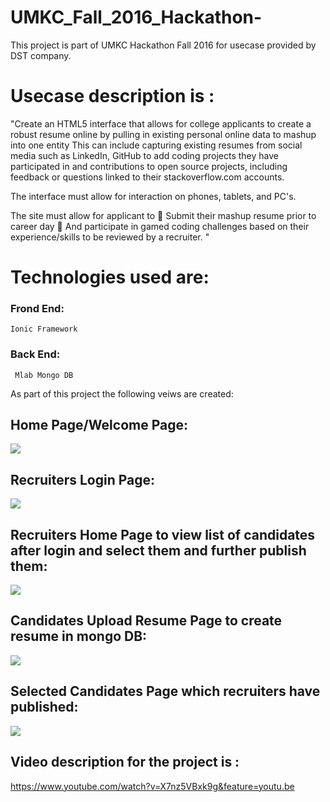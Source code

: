 # UMKC_Fall_2016_Hackathon-


This project is part of UMKC Hackathon Fall 2016 for usecase provided by DST company.

# Usecase description is :


"Create an HTML5 interface that allows for college applicants to create a robust resume online by pulling in existing personal online data to mashup into one entity This can include capturing existing resumes from social media such as LinkedIn, GitHub to add coding projects they have participated in and contributions to open source projects, including feedback or questions linked to their stackoverflow.com accounts. 

The interface must allow for interaction on phones, tablets, and PC's.

The site must allow for applicant to 
	Submit their mashup resume prior to career day
	And participate in gamed coding challenges based on their experience/skills to be reviewed by a recruiter.
"											
											
# Technologies used are:		

### Frond End: 
    Ionic Framework 

### Back End: 
     Mlab Mongo DB

As part of this project the following veiws are created:


## Home Page/Welcome Page:

![](https://github.com/rashmitripathi/UMKC_Fall_2016_Hackathon-/blob/master/documentation/login.JPG)


## Recruiters Login Page:

![](https://github.com/rashmitripathi/UMKC_Fall_2016_Hackathon-/blob/master/documentation/recruiters.JPG)




## Recruiters Home Page to view list of candidates after login and select them and further publish them:
![](https://github.com/rashmitripathi/UMKC_Fall_2016_Hackathon-/blob/master/documentation/recruiters%20home%20page.JPG)



## Candidates Upload Resume Page to create resume in mongo DB:

![](https://github.com/rashmitripathi/UMKC_Fall_2016_Hackathon-/blob/master/documentation/candidate.JPG)


## Selected Candidates Page which recruiters have published:

![](https://github.com/rashmitripathi/UMKC_Fall_2016_Hackathon-/blob/master/documentation/candidateselected.JPG)

## Video description for the project is : 

https://www.youtube.com/watch?v=X7nz5VBxk9g&feature=youtu.be
											
											
											
											
											
											
											
											
